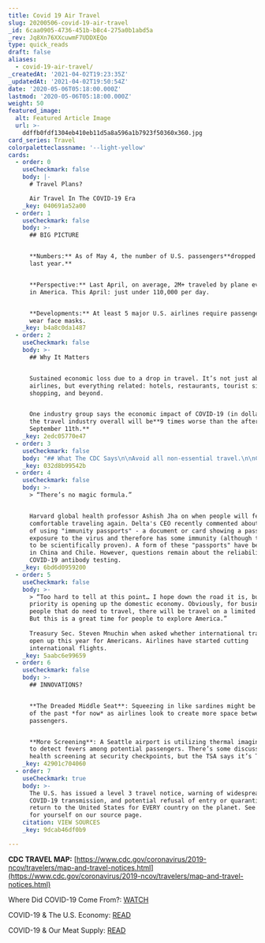 ```yaml
---
title: Covid 19 Air Travel
slug: 20200506-covid-19-air-travel
_id: 6caa0905-4736-451b-b8c4-275a0b1abd5a
_rev: Jq8Xn76XXcuwmF7UDDXEQo
type: quick_reads
draft: false
aliases:
  - covid-19-air-travel/
_createdAt: '2021-04-02T19:23:35Z'
_updatedAt: '2021-04-02T19:50:54Z'
date: '2020-05-06T05:18:00.000Z'
lastmod: '2020-05-06T05:18:00.000Z'
weight: 50
featured_image:
  alt: Featured Article Image
  url: >-
    ddffb0fdf1304eb410eb11d5a8a596a1b7923f50360x360.jpg
card_series: Travel
colorpaletteclassname: '--light-yellow'
cards:
  - order: 0
    useCheckmark: false
    body: |-
      # Travel Plans?

      Air Travel In The COVID-19 Era
    _key: 040691a52a00
  - order: 1
    useCheckmark: false
    body: >-
      ## BIG PICTURE


      **Numbers:** As of May 4, the number of U.S. passengers**dropped 93% vs.
      last year.**


      **Perspective:** Last April, on average, 2M+ traveled by plane every day
      in America. This April: just under 110,000 per day.


      **Developments:** At least 5 major U.S. airlines require passengers to
      wear face masks.
    _key: b4a8c0da1487
  - order: 2
    useCheckmark: false
    body: >-
      ## Why It Matters


      Sustained economic loss due to a drop in travel. It’s not just about the
      airlines, but everything related: hotels, restaurants, tourist sites,
      shopping, and beyond.


      One industry group says the economic impact of COVID-19 (in dollars) on
      the travel industry overall will be**9 times worse than the aftermath of
      September 11th.**
    _key: 2edc05770e47
  - order: 3
    useCheckmark: false
    body: "## What The CDC Says\n\nAvoid all non-essential travel.\n\nCDC:_“Because of how air circulates & is filtered on airplanes, most viruses and other germs do not spread easily on flights.”\__\n\nHowever, the CDC emphasizes crowded flights with infected travelers may heighten your risk of contracting and spreading the new coronavirus."
    _key: 032d8b99542b
  - order: 4
    useCheckmark: false
    body: >-
      > “There’s no magic formula.”


      Harvard global health professor Ashish Jha on when people will feel
      comfortable traveling again. Delta's CEO recently commented about the idea
      of using "immunity passports" - a document or card showing a passenger had
      exposure to the virus and therefore has some immunity (although that's yet
      to be scientifically proven). A form of these "passports" have been used
      in China and Chile. However, questions remain about the reliability of
      COVID-19 antibody testing.
    _key: 6bd6d0959200
  - order: 5
    useCheckmark: false
    body: >-
      > “Too hard to tell at this point… I hope down the road it is, but our
      priority is opening up the domestic economy. Obviously, for business
      people that do need to travel, there will be travel on a limited basis.
      But this is a great time for people to explore America.”  
        
      Treasury Sec. Steven Mnuchin when asked whether international travel will
      open up this year for Americans. Airlines have started cutting
      international flights.
    _key: 5aabc6e99659
  - order: 6
    useCheckmark: false
    body: >-
      ## INNOVATIONS?


      **The Dreaded Middle Seat**: Squeezing in like sardines might be a thing
      of the past *for now* as airlines look to create more space between
      passengers.


      **More Screening**: A Seattle airport is utilizing thermal imaging cameras
      to detect fevers among potential passengers. There’s some discussion about
      health screening at security checkpoints, but the TSA says it’s TBD.
    _key: 42901c704060
  - order: 7
    useCheckmark: true
    body: >-
      The U.S. has issued a level 3 travel notice, warning of widespread ongoing
      COVID-19 transmission, and potential refusal of entry or quarantine upon
      return to the United States for EVERY country on the planet. See the map
      for yourself on our source page.
    citation: VIEW SOURCES
    _key: 9dcab46df0b9

---
```

**CDC TRAVEL MAP:** [https://www.cdc.gov/coronavirus/2019-ncov/travelers/map-and-travel-notices.html](https://www.cdc.gov/coronavirus/2019-ncov/travelers/map-and-travel-notices.html)

Where Did COVID-19 Come From?: [WATCH](https://smarthernews.com/article/where-did-covid-19-come-from/)

COVID-19 & The U.S. Economy: [READ](https://smarthernews.com/economic-data-covid-19/)

COVID-19 & Our Meat Supply: [READ](https://smarthernews.com/covid-19-and-our-meat/)